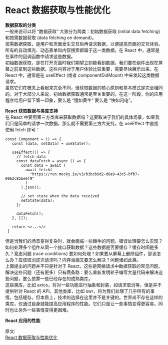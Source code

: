 # React 数据获取与性能优化
**数据获取的分类**  
一般来说可以将 “数据获取” 大致分为两类：初始数据获取 (initial data fetching) 和按需数据获取 (data fetching on demand)。  
按需数据获取，是用户和页面发生交互后再请求数据，以便提高页面的交互体验。所有的自动填充、动态表单和内容搜索都属于这一类数据。在 React 中，通常是在事件的回调函数中请求这些数据。  
初始数据获取，是在打开页面时我们期望立刻能看到数据，我们要在组件出现在屏幕之前拿到这些数据。这些内容对于用户体验比较重要，需要尽快展示出来。在 React 中，通常是在 useEffect (或者 componentDidMount) 中来发起这类数据请求。  
虽然它们在概念上看起来完全不同，但获取数据的核心原则和基本模式是完全相同的。对于大部分人来说，初始数据获取通常是至关重要的。在这一阶段，你的应用程序给用户留下第一印象，要么是 “慢如黄牛” 要么是 “快如闪电”。  

**React 获取数据与类库支持**  
在 React 中要用第三方类库来获取数据吗？这要取决于我们的具体场景，如果我们只是简单的请求一次数据，那么就不需要第三方库支持。在 useEffect 中直接使用 fetch 即可：  
``` 
const Component = () => {
   const [data, setData] = useState();

   useEffect(() => {
     // fetch data
     const dataFetch = async () => {
       const data = await (
         await fetch(
           "https://run.mocky.io/v3/b3bcb9d2-d8e9-43c5-bfb7-0062c85be6f9"
         )
       ).json();

       // set state when the data received
       setState(data);
     };

     dataFetch();
   }, []);

   return <>...</>
 }
```
但是当我们的场景变得复杂时，就会面临一些棘手的问题。错误处理要怎么实现？如何处理多个组件从同一个接口获取数据？这些数据是否要缓存？缓存时间是多久？竞态问题 (race conditions) 要如何处理？如果要从屏幕上删除组件，那该怎么办？应该取消这次请求吗？内存泄漏又要怎么解决？问题诸如此类。  
上面提出的问题并不只是针对于 React，这些是网络请求中数据获取的常见问题。解决这些问题（还有更多）只有两条路：要么重新发明轮子编写大量代码来解决这些问题，要么依靠一些已经存在的成熟类库。  
这些类库，比如 axios，将对一些功能进行抽象和封装，如请求取消等，但是并不提供针对 React 的 API。其他类库，比如 swr，将为我们处理了几乎所有的事情，包括缓存。但本质上，技术的选择在这里并不是关键的。世界尚不存在这样的类库，仅通过自身就能提高应用程序的性能。它们只是让一些事情变得更容易，同时也让另外一些事情变得更困难。  

**React 应用的性能**


原文:  
[React 数据获取与性能优化](https://mp.weixin.qq.com/s/vufI24NCasCT32UQG3A_UQ)
